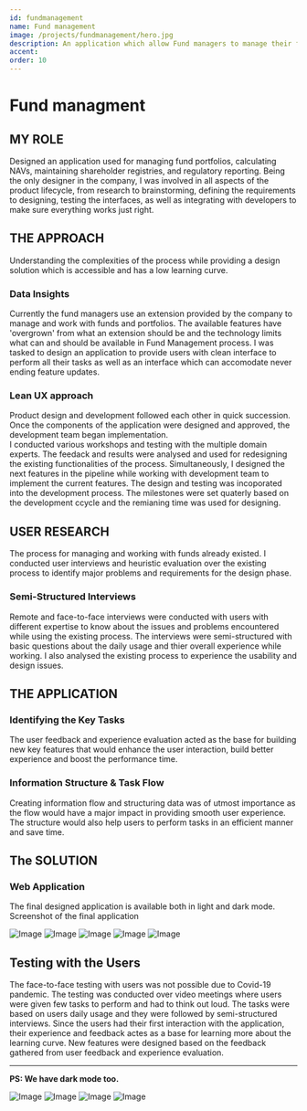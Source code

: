```yaml
---
id: fundmanagement
name: Fund management
image: /projects/fundmanagement/hero.jpg
description: An application which allow Fund managers to manage their funds, portfolios, daily tasks like NAv calculations and managing shareholder registries.
accent: 
order: 10
---
```


# Fund managment

## MY ROLE

Designed an application used for managing fund portfolios, calculating NAVs, maintaining shareholder registries, and regulatory reporting. Being the only designer in the company, I was involved in all aspects of the product lifecycle, from research to brainstorming, defining the requirements to designing, testing the interfaces, as well as integrating with developers to make sure everything works just right. 
 

## THE APPROACH

Understanding the complexities of the process while providing a design solution which is accessible and has a low learning curve.

### Data Insights

Currently the fund managers use an extension provided by the company to manage and work with funds and portfolios. The available features have 'overgrown' from what an extension should be and the technology limits what can and should be available in Fund Management process. I was tasked to design an application to provide users with clean interface to perform all their tasks as well as an interface which can accomodate never ending feature updates.

### Lean UX approach
Product design and development followed each other in quick succession. Once the components of the application were designed and approved, the development team began implementation.  
I conducted various workshops and testing with the multiple domain experts. The feedack and results were analysed and used for redesigning the existing functionalities of the process. Simultaneously, I designed the next features in the pipeline while working with development team to implement the current features.
The design and testing was incoporated into the development process. The milestones were set quaterly based on the development ccycle and the remianing time was used for designing.



## USER RESEARCH
The process for managing and working with funds already existed. I conducted user interviews and heuristic evaluation over the existing process to identify major problems and requirements for the design phase.

### Semi-Structured Interviews
Remote and face-to-face interviews were conducted with users with different expertise to know about the issues and problems encountered while using the existing process. The interviews were semi-structured with basic questions about the daily usage and thier overall experience while working. I also analysed the existing process to experience the usability and design issues.


## THE APPLICATION
### Identifying the Key Tasks
The user feedback and experience evaluation acted as the base for building new key features that would enhance the user interaction, build better experience and boost the performance time.

### Information Structure & Task Flow
Creating information flow and structuring  data was of utmost importance as the flow would have a major impact in providing smooth user experience. The structure would also help users to perform tasks in an efficient manner and save time.

## The SOLUTION

### Web Application
The final designed application is available both in light and dark mode. Screenshot of the final application

![Image](/projects/fundmanagement/fm_home_light.png)
![Image](/projects/fundmanagement/fm_nav_light.png)
![Image](/projects/fundmanagement/fm_details_light.png)
![Image](/projects/fundmanagement/fm_summary_light.png)
![Image](/projects/fundmanagement/fm_warnings_light.png)

## Testing with the Users
The face-to-face testing with users was not possible due to Covid-19 pandemic. The testing was conducted over video meetings where users were given few tasks to perform and had to think out loud. The tasks were based on users daily usage and they were followed by semi-structured interviews. Since the users had their first interaction with the application, their experience and feedback actes as a base for learning more about the learning curve. New features were designed based on the feedback gathered from user feedback and experience evaluation.

---

__PS: We have dark mode too.__

![Image](/projects/fundmanagement/fm_nav_dark.png)
![Image](/projects/fundmanagement/fm_details_dark.png)
![Image](/projects/fundmanagement/fm_summary_dark.png)
![Image](/projects/fundmanagement/fm_warnings_dark.png)